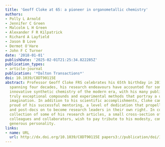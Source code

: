 ```yaml
---
title: 'Geoff Cloke at 65: a pioneer in organometallic chemistry'
authors:
- Polly L Arnold
- Jennifer C Green
- Malcolm L H Green
- Alexander F R Kilpatrick
- Richard A Layfield
- Jason B Love
- Dermot O'Hare
- John F C Turner
date: '2018-01-01'
publishDate: '2025-02-01T21:25:34.822285Z'
publication_types:
- article-journal
publication: '*Dalton Transactions*'
doi: 10.1039/C8DT90115E
abstract: Professor Geoff Cloke FRS celebrates his 65th birthday in 2018. In a career
  spanning four decades, his research endeavours have accounted for some of the most
  innovative synthetic chemistry of the modern era, with his many publications describing
  truly exceptional compounds and experimental methods that portray a unique chemical
  imagination. In addition to his scientific accomplishments, Cloke can be particularly
  proud of his successful mentoring, a level of dedication that propelled many students
  and post-docs on to become research leaders in their own right. In compiling this
  collection of some of his research articles, a small cross-section of his friends,
  colleagues and collaborators, wish to pay tribute to his modesty, compassion and
  generous personality.
links:
- name: URL
  url: http://dx.doi.org/10.1039/C8DT90115E papers3://publication/doi/10.1039/C8DT90115E
---
```

